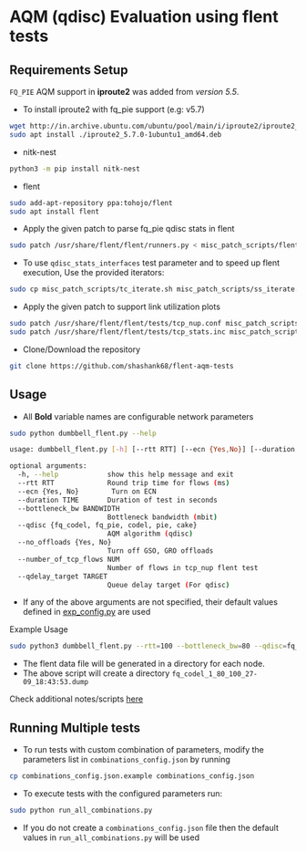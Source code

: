 #  AQM (qdisc) Evaluation using flent tests

## Requirements Setup

`FQ_PIE` AQM support in **iproute2** was added from _version 5.5_.
* To install iproute2 with fq_pie support (e.g: v5.7)

```bash
wget http://in.archive.ubuntu.com/ubuntu/pool/main/i/iproute2/iproute2_5.7.0-1ubuntu1_amd64.deb
sudo apt install ./iproute2_5.7.0-1ubuntu1_amd64.deb
```

* nitk-nest

```bash
python3 -m pip install nitk-nest
```

* flent

```bash
sudo add-apt-repository ppa:tohojo/flent
sudo apt install flent
```

* Apply the given patch to parse fq_pie qdisc stats in flent
```bash
sudo patch /usr/share/flent/flent/runners.py < misc_patch_scripts/flent_runners_fq_pie.diff
```

* To use `qdisc_stats_interfaces` test parameter and to speed up flent execution, Use the provided iterators:

```bash
sudo cp misc_patch_scripts/tc_iterate.sh misc_patch_scripts/ss_iterate.sh /usr/share/flent/flent/scripts/
```

* Apply the given patch to support link utilization plots

```bash
sudo patch /usr/share/flent/flent/tests/tcp_nup.conf misc_patch_scripts/tcp_nup.conf.diff
sudo patch /usr/share/flent/flent/tests/tcp_stats.inc misc_patch_scripts/tcp_stats.inc.diff
```

* Clone/Download the repository

```bash
git clone https://github.com/shashank68/flent-aqm-tests
```


## Usage

* All **Bold** variable names are configurable network parameters

```bash
sudo python dumbbell_flent.py --help

usage: dumbbell_flent.py [-h] [--rtt RTT] [--ecn {Yes,No}] [--duration TIME] [--bottleneck_bw BANDWIDTH] [--qdisc {fq_codel,fq_pie,codel,pie,cake}] [--no_offloads {Yes,No}] [--number_of_tcp_flows NUM] [--qdelay_target TARGET]

optional arguments:
  -h, --help            show this help message and exit
  --rtt RTT             Round trip time for flows (ms)
  --ecn {Yes, No}        Turn on ECN
  --duration TIME       Duration of test in seconds
  --bottleneck_bw BANDWIDTH
                        Bottleneck bandwidth (mbit)
  --qdisc {fq_codel, fq_pie, codel, pie, cake}
                        AQM algorithm (qdisc)
  --no_offloads {Yes, No}
                        Turn off GSO, GRO offloads
  --number_of_tcp_flows NUM
                        Number of flows in tcp_nup flent test
  --qdelay_target TARGET
                        Queue delay target (For qdisc)
```
* If any of the above arguments are not specified, their default values defined in [exp_config.py](./exp_config.py) are used 



Example Usage 
```bash
sudo python3 dumbbell_flent.py --rtt=100 --bottleneck_bw=80 --qdisc=fq_codel --ecn=No --no_offloads=Yes
```
* The flent data file will be generated in a directory for each node.
* The above script will create a directory `fq_codel_1_80_100_27-09_18:43:53.dump`


Check additional notes/scripts [here](./misc_patch_scripts/)


## Running Multiple tests

* To run tests with custom combination of parameters, modify the parameters list in `combinations_config.json` by running
```bash
cp combinations_config.json.example combinations_config.json
```

* To execute tests with the configured parameters run:
```bash
sudo python run_all_combinations.py
```
* If you do not create a `combinations_config.json` file then the default values in `run_all_combinations.py` will be used

